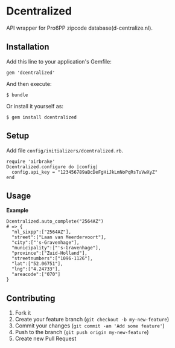 # Dcentralized

API wrapper for Pro6PP zipcode database(d-centralize.nl). 

## Installation

Add this line to your application's Gemfile:

    gem 'dcentralized'

And then execute:

    $ bundle

Or install it yourself as:

    $ gem install dcentralized

## Setup

Add file `config/initializers/dcentralized.rb`.

    require 'airbrake'
    Dcentralized.configure do |config|
      config.api_key = "123456789aBcDeFgHiJkLmNoPqRsTuVwXyZ"
    end

## Usage

**Example**

    Dcentralized.auto_complete("2564AZ")
    # => {
      "nl_sixpp":["2564AZ"],
      "street":["Laan van Meerdervoort"],
      "city":["'s-Gravenhage"],
      "municipality":["'s-Gravenhage"],
      "province":["Zuid-Holland"],
      "streetnumbers":["1096-1126"],
      "lat":["52.06751"],
      "lng":["4.24733"],
      "areacode":["070"]
    }

## Contributing

1. Fork it
2. Create your feature branch (`git checkout -b my-new-feature`)
3. Commit your changes (`git commit -am 'Add some feature'`)
4. Push to the branch (`git push origin my-new-feature`)
5. Create new Pull Request
